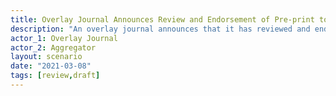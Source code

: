 ```yaml
---
title: Overlay Journal Announces Review and Endorsement of Pre-print to Aggregator
description: "An overlay journal announces that it has reviewed and endorsed a pre-print to a 'downstream' aggregation service."
actor_1: Overlay Journal
actor_2: Aggregator
layout: scenario
date: "2021-03-08"
tags: [review,draft]
---
```


